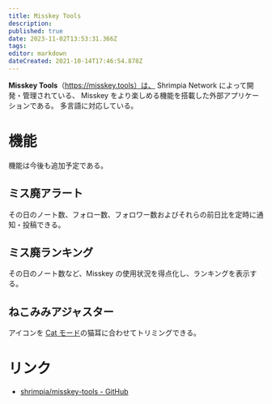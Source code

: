 ```yaml
---
title: Misskey Tools
description: 
published: true
date: 2023-11-02T13:53:31.366Z
tags: 
editor: markdown
dateCreated: 2021-10-14T17:46:54.878Z
---
```



**Misskey Tools**（https://misskey.tools）は、 Shrimpia Network によって開発・管理されている、 Misskey をより楽しめる機能を搭載した外部アプリケーションである。
多言語に対応している。

# 機能

機能は今後も追加予定である。

## ミス廃アラート

その日のノート数、フォロー数、フォロワー数およびそれらの前日比を定時に通知・投稿できる。

## ミス廃ランキング

その日のノート数など、Misskey の使用状況を得点化し、ランキングを表示する。

## ねこみみアジャスター

アイコンを [Cat モード](/function/cat)の猫耳に合わせてトリミングできる。

# リンク
- [shrimpia/misskey-tools - GitHub](https://github.com/shrimpia/misskey-tools)
